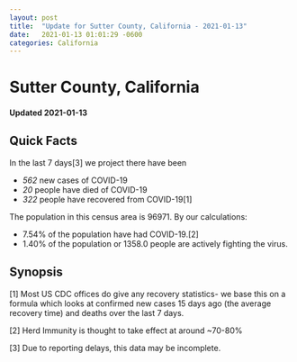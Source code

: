 ```yaml
---
layout: post
title:  "Update for Sutter County, California - 2021-01-13"
date:   2021-01-13 01:01:29 -0600
categories: California
---
```


# Sutter County, California
#### Updated 2021-01-13

## Quick Facts

In the last 7 days[3] we project there have been
- *562* new cases of COVID-19
- *20* people have died of COVID-19
- *322* people have recovered from COVID-19[1]

The population in this census area is 96971. By our calculations:
- 7.54% of the population have had COVID-19.[2]
- 1.40% of the population or 1358.0 people are actively fighting the virus.

## Synopsis




[1] Most US CDC offices do give any recovery statistics- we base this on a formula which looks at confirmed new cases
15 days ago (the average recovery time) and deaths over the last 7 days.

[2] Herd Immunity is thought to take effect at around ~70-80%

[3] Due to reporting delays, this data may be incomplete.
 
    